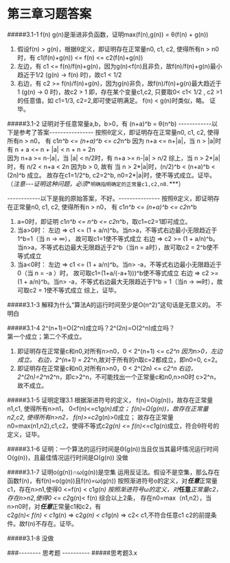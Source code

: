 第三章习题答案
=
#####3.1-1 f(n) g(n)是渐进非负函数，证明max(f(n),g(n)) = θ(f(n) + g(n)) 
1. 假设f(n) > g(n)，根据θ定义，即证明存在正常量n0, c1, c2, 使得所有n > n0时，有 c1(f(n)+g(n)) <= f(n) <= c2(f(n)+g(n)) 
2. 左边，有 c1 <= f(n)/f(n)+g(n)，因为g(n)<f(n)且非负，故f(n)/f(n)+g(n)最小趋近于1/2 (g(n) -> f(n) 时)，故c1 < 1/2 
3. 右边，有 c2 >= f(n)/f(n)+g(n)，因为g(n)非负，故f(n)/f(n)+g(n)最大趋近于1 (g(n) -> 0 时)，故c2 > 1 
即，存在某个变量c1,c2, 只要取0< c1< 1/2 , c2 >1的任意值，如 c1=1/3, c2=2,即可使证明满足。 
f(n) < g(n)时类似，略。 
证毕。 

#####3.1-2 证明对于任意常量a,b，b>0，有 (n+a)^b = θ(n^b)
------------以下是参考了答案---------------- 
按照θ定义，即证明存在正常量n0, c1, c2, 使得所有n > n0， 有 c1*n^b <= (n+a)^b <= c2*n^b 
因为 n+a <= n+|a|，当 n > |a|时有 n + a <= n + |a| < n + n = 2n  
因为 n+a >= n-|a|，当 |a| < n/2时，有 n+a >= n-|a| > n/2 
综上，当 n > 2*|a|时，有   n/2 < n+a <  2n 
因为b > 0, 故有 当 n > 2*|a|时，(n/2)^b < (n+a)^b <  (2n)^b 成立。 
故存在c1=1/2^b, c2=2^b, n0=2*|a|时，使不等式成立。证毕。 
（*注意---证明这种问题，必须**`明确指明确定的正常量c1,c2,n0.`***） 

------------以下是我的原始答案，不好。--------------- 
按照θ定义，即证明存在正常量n0, c1, c2, 使得所有n > n0， 有 c1*n^b <= (n+a)^b <= c2*n^b 
1. a=0时，即证明 c1*n^b <= n^b <= c2*n^b，取c1=c2=1即可成立。 
2. 当a>0时： 
   左边 => c1 <= (1 + a/n)^b。当n>a，不等式右边最小无限趋近于1^b=1（当 n -> ∞）， 故可取c1=1使不等式成立 
   右边 => c2 >= (1 + a/n)^b。当n>a，不等式右边最大无限趋近于2^b（当n = a时），故可取c2 = 2^b使不等式成立 
3. 当a<0时： 
   左边 => c1 <= (1 + a/n)^b。当n> -a，不等式右边最小无限趋近于0（当 n = -a ）时， 故可取c1=(1+a/(-a+1)))^b使不等式成立 
   右边 => c2 >= (1 + a/n)^b。当n> -a，不等式右边最大无限趋近于1^b = 1（当n -> ∞时），故可取c2 = 1使不等式成立 
综上，证毕。 
 
#####3.1-3 解释为什么“算法A的运行时间至少是O(n^2)”这句话是无意义的。 
不明白 

#####3.1-4  2^(n+1)=O(2^n)成立吗？2^(2n)=O(2^n)成立吗？  
第一个成立；第二个不成立。 
1. 即证明存在正常量c和n0,对所有n>n0，0 < 2^(n+1) <= c*2^n 
	因为n>0，左边成立。 
	右边，2^(n+1) = 2*2^n,故对于所有的n取c=2都成立，即n0=0, c=2。 
2. 即证明存在正常量c和n0,对所有n>n0，0 < 2^(2n) <= c*2^n 
	右边， 2^(2n)=2^n*2^n，即c>2^n，不可能找出一个正常量c和n0,n>n0时 c>2^n，故不成立。 

#####3.1-5 证明定理3.1 
根据渐进符号的定义，
f(n)=O(g(n))，故存在正常量n1,c1, 使得所有n>n1， 0<f(n)<=c1*g(n)成立； 
f(n)=Ω(g(n))，故存在正常量n2,c2, 使得所有n>n2， f(n)>=c2*g(n)>0成立； 
故存在正常量n0=max(n1,n2),c1,c2，使得不等式c2*g(n) <= f(n)<=c1*g(n)成立，符合θ符号的定义，证毕。 

#####3.1-6 证明：一个算法的运行时间是Θ(g(n))当且仅当其最坏情况运行时间O(g(n))，且最佳情况运行时间是Ω(g(n)) 
没做

#####3.1-7 证明o(g(n))∩ω(g(n))是空集 
运用反证法。假设不是空集，那么存在函数f(n)，有f(n)=o(g(n))且f(n)=ω(g(n)) 
按照渐进符号o的定义，对***任意***正常量c1，存在n>n1,使得0 <=f(n) < c1*g(n) 
按照渐进符号ω的定义，对***任意***正常量c2，存在n>n2,使得0 <= c2*g(n)< f(n) 
综合以上2条， 存在n0=max（n1,n2），当n>n0时，对***任意***正常量c1和c2，有  
	c2*g(n)< f(n) < c1*g(n) => c2*g(n) < c1*g(n) => c2< c1,不符合任意c1 c2的前提条件。故f(n)不存在。证毕。

#####3.1-8 
没做 

###-------- 思考题 ----------
#####思考题3.x 
